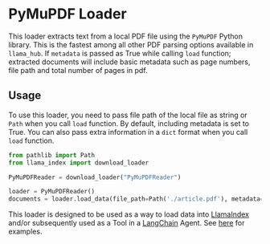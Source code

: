 # PyMuPDF Loader

This loader extracts text from a local PDF file using the `PyMuPDF` Python library. This is the fastest among all other PDF parsing options available in `llama_hub`. If `metadata` is passed as True while calling `load` function; extracted documents will include basic metadata such as page numbers, file path and total number of pages in pdf.

## Usage

To use this loader, you need to pass file path of the local file as string or `Path` when you call `load` function. By default, including metadata is set to True. You can also pass extra information in a `dict` format when you call `load` function.

```python
from pathlib import Path
from llama_index import download_loader

PyMuPDFReader = download_loader("PyMuPDFReader")

loader = PyMuPDFReader()
documents = loader.load_data(file_path=Path('./article.pdf'), metadata=True)
```

This loader is designed to be used as a way to load data into [LlamaIndex](https://github.com/jerryjliu/llama_index/tree/main/llama_index) and/or subsequently used as a Tool in a [LangChain](https://github.com/hwchase17/langchain) Agent. See [here](https://github.com/emptycrown/llama-hub/tree/main) for examples.
